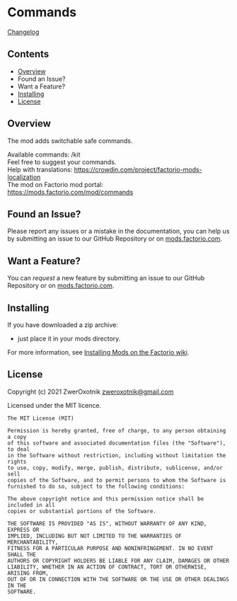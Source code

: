 # Commands

[Changelog](/changelog.txt)

## Contents

- [Overview](#overview)
- [<a name="issue"></a> Found an Issue?](#issue)
- [<a name="feature"></a> Want a Feature?](#feature)
- [Installing](#installing)
- [License](#license)

## Overview

The mod adds switchable safe commands.

Available commands: /kit\
Feel free to suggest your commands.\
Help with translations: https://crowdin.com/project/factorio-mods-localization \
The mod on Factorio mod portal: https://mods.factorio.com/mod/commands

## <a name="issue"></a> Found an Issue?

Please report any issues or a mistake in the documentation, you can help us by submitting an issue to our GitHub Repository or on [mods.factorio.com](https://mods.factorio.com/mod/commands/discussion).

## <a name="feature"></a> Want a Feature?

You can *request* a new feature by submitting an issue to our GitHub Repository or on [mods.factorio.com](https://mods.factorio.com/mod/commands/discussion).

## Installing

If you have downloaded a zip archive:

* just place it in your mods directory.

For more information, see [Installing Mods on the Factorio wiki](https://wiki.factorio.com/index.php?title=Installing_Mods).

## License

Copyright (c) 2021 ZwerOxotnik <zweroxotnik@gmail.com>

Licensed under the MIT licence.

```
The MIT License (MIT)

Permission is hereby granted, free of charge, to any person obtaining a copy
of this software and associated documentation files (the "Software"), to deal
in the Software without restriction, including without limitation the rights
to use, copy, modify, merge, publish, distribute, sublicense, and/or sell
copies of the Software, and to permit persons to whom the Software is
furnished to do so, subject to the following conditions:

The above copyright notice and this permission notice shall be included in all
copies or substantial portions of the Software.

THE SOFTWARE IS PROVIDED "AS IS", WITHOUT WARRANTY OF ANY KIND, EXPRESS OR
IMPLIED, INCLUDING BUT NOT LIMITED TO THE WARRANTIES OF MERCHANTABILITY,
FITNESS FOR A PARTICULAR PURPOSE AND NONINFRINGEMENT. IN NO EVENT SHALL THE
AUTHORS OR COPYRIGHT HOLDERS BE LIABLE FOR ANY CLAIM, DAMAGES OR OTHER
LIABILITY, WHETHER IN AN ACTION OF CONTRACT, TORT OR OTHERWISE, ARISING FROM,
OUT OF OR IN CONNECTION WITH THE SOFTWARE OR THE USE OR OTHER DEALINGS IN THE
SOFTWARE.
```
